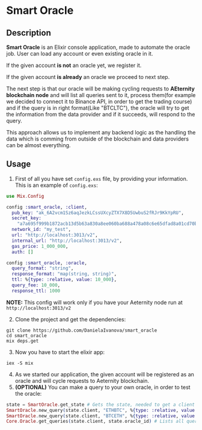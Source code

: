 # Smart Oracle
## Description
**Smart Oracle** is an Elixir console application, made to automate the oracle job. 
User can load any account or even existing oracle in it.

If the given account **is not** an oracle yet, we register it.

If the given account **is already** an oracle we proceed to next step.

The next step is that our oracle will be making cycling requests to **AEternity blockchain node** and will list all queries sent to it, process them(for example we decided to connect it to Binance API, in order to get the trading course) and if the query is in right format(Like "BTCLTC"), the oracle will try to get the information from the data provider and if it succeeds, will respond to the query.

This approach allows us to implement any backend logic as the handling the data which is comming from outside of the blockchain and data providers can be almost everything.
## Usage

1. First of all you have set `config.exs` file, by providing your information. This is an example of `config.exs`:

``` elixir
use Mix.Config

config :smart_oracle, :client,
  pub_key: "ak_6A2vcm1Sz6aqJezkLCssUXcyZTX7X8D5UwbuS2fRJr9KkYpRU",
  secret_key:
    "a7a695f999b1872acb13d5b63a830a8ee060ba688a478a08c6e65dfad8a01cd70bb4ed7927f97b51e1bcb5e1340d12335b2a2b12c8bc5221d63c4bcb39d41e61",
  network_id: "my_test",
  url: "http://localhost:3013/v2",
  internal_url: "http://localhost:3013/v2",
  gas_price: 1_000_000,
  auth: []

config :smart_oracle, :oracle,
  query_format: "string",
  response_format: "map(string, string)",
  ttl: %{type: :relative, value: 10_000},
  query_fee: 10_000,
  response_ttl: 1000
```
**NOTE:** This config will work only if you have your Aeternity node run at `http://localhost:3013/v2`


2. Clone the project and get the dependencies:
```
git clone https://github.com/DanielaIvanova/smart_oracle
cd smart_oracle
mix deps.get
```
3. Now you have to start the elixir app:
```
iex -S mix 
```
4. As we started our application, the given account will be registered as an oracle and will cycle requests to Aeternity blockchain.
5. **(OPTIONAL)** You can make a query to your own oracle, in order to test the oracle: 
``` elixir
state = SmartOracle.get_state # Gets the state, needed to get a client
SmartOracle.new_query(state.client, "ETHBTC", %{type: :relative, value: 5000}, 1000) #Makes a query regarding ETH to BTC information
SmartOracle.new_query(state.client, "BTCETH", %{type: :relative, value: 5000}, 1000) # Makes a query regarding BTC to ETH information
Core.Oracle.get_queries(state.client, state.oracle_id) # Lists all queries and you should see that they should have response from oracle(you might have to wait 5 seconds and execute the command again if there are no responses from the oracle)
```